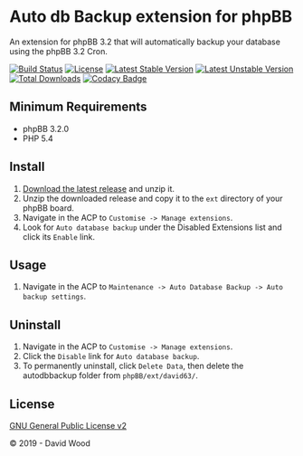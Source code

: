 # Auto db Backup extension for phpBB

An extension for phpBB 3.2 that will automatically backup your database using the phpBB 3.2 Cron.

[![Build Status](https://travis-ci.com/david63/autodbbackup.svg?branch=master)](https://travis-ci.com/david63/autodbbackup)
[![License](https://poser.pugx.org/david63/autodbbackup/license)](https://packagist.org/packages/david63/autodbbackup)
[![Latest Stable Version](https://poser.pugx.org/david63/autodbbackup/v/stable)](https://packagist.org/packages/david63/autodbbackup)
[![Latest Unstable Version](https://poser.pugx.org/david63/autodbbackup/v/unstable)](https://packagist.org/packages/david63/autodbbackup)
[![Total Downloads](https://poser.pugx.org/david63/autodbbackup/downloads)](https://packagist.org/packages/david63/autodbbackup)
[![Codacy Badge](https://api.codacy.com/project/badge/Grade/ca60af3fa41346e4bfa0cea42a016254)](https://www.codacy.com/manual/david63/autodbbackup?utm_source=github.com&amp;utm_medium=referral&amp;utm_content=david63/autodbbackup&amp;utm_campaign=Badge_Grade)

## Minimum Requirements
* phpBB 3.2.0
* PHP 5.4

## Install
1. [Download the latest release](https://github.com/david63/autodbbackup/archive/3.2.zip) and unzip it.
2. Unzip the downloaded release and copy it to the `ext` directory of your phpBB board.
3. Navigate in the ACP to `Customise -> Manage extensions`.
4. Look for `Auto database backup` under the Disabled Extensions list and click its `Enable` link.

## Usage
1. Navigate in the ACP to `Maintenance -> Auto Database Backup -> Auto backup settings`.

## Uninstall
1. Navigate in the ACP to `Customise -> Manage extensions`.
2. Click the `Disable` link for `Auto database backup`.
3. To permanently uninstall, click `Delete Data`, then delete the autodbbackup folder from `phpBB/ext/david63/`.

## License
[GNU General Public License v2](http://opensource.org/licenses/GPL-2.0)

© 2019 - David Wood